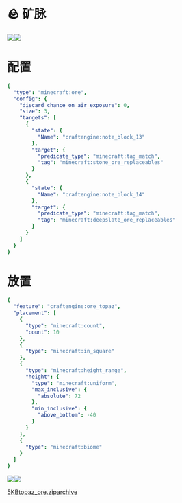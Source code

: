 # 🪨 矿脉

![](https://mo-mi.gitbook.io/~gitbook/image?url=https%3A%2F%2Fcontent.gitbook.com%2Fcontent%2FOgvQ1fEJPROp7131PPlK%2Fblobs%2FzpzxKSGLzNTYyM86Bmqe%2Fimage.png\&width=768\&dpr=4\&quality=100\&sign=7690ea95\&sv=2)![](https://mo-mi.gitbook.io/~gitbook/image?url=https%3A%2F%2Fcontent.gitbook.com%2Fcontent%2FOgvQ1fEJPROp7131PPlK%2Fblobs%2FYdA2B6pzJDhJLeW5ur7i%2Fimage.png\&width=768\&dpr=4\&quality=100\&sign=7f35c480\&sv=2)

# 配置 <a href="#configured-feature" id="configured-feature"></a>

```yaml
{
  "type": "minecraft:ore",
  "config": {
    "discard_chance_on_air_exposure": 0,
    "size": 3,
    "targets": [
      {
        "state": {
          "Name": "craftengine:note_block_13"
        },
        "target": {
          "predicate_type": "minecraft:tag_match",
          "tag": "minecraft:stone_ore_replaceables"
        }
      },
      {
        "state": {
          "Name": "craftengine:note_block_14"
        },
        "target": {
          "predicate_type": "minecraft:tag_match",
          "tag": "minecraft:deepslate_ore_replaceables"
        }
      }
    ]
  }
}
```

# 放置 <a href="#placed-feature" id="placed-feature"></a>

```yaml
{
  "feature": "craftengine:ore_topaz",
  "placement": [
    {
      "type": "minecraft:count",
      "count": 10
    },
    {
      "type": "minecraft:in_square"
    },
    {
      "type": "minecraft:height_range",
      "height": {
        "type": "minecraft:uniform",
        "max_inclusive": {
          "absolute": 72
        },
        "min_inclusive": {
          "above_bottom": -40
        }
      }
    },
    {
      "type": "minecraft:biome"
    }
  ]
}
```

![](https://mo-mi.gitbook.io/~gitbook/image?url=https%3A%2F%2Fcontent.gitbook.com%2Fcontent%2FOgvQ1fEJPROp7131PPlK%2Fblobs%2FMhILJaAfEm7EDavPOI8P%2Fimage.png\&width=768\&dpr=4\&quality=100\&sign=71cf4a89\&sv=2)![](https://mo-mi.gitbook.io/~gitbook/image?url=https%3A%2F%2Fcontent.gitbook.com%2Fcontent%2FOgvQ1fEJPROp7131PPlK%2Fblobs%2FwMJjO7A0rsjY8rG0rxEm%2Fimage.png\&width=768\&dpr=4\&quality=100\&sign=bc47730c\&sv=2)

[5KBtopaz\_ore.ziparchive](https://content.gitbook.com/content/OgvQ1fEJPROp7131PPlK/blobs/AUuQxbedEBV6DugvykFm/topaz_ore.zip)

